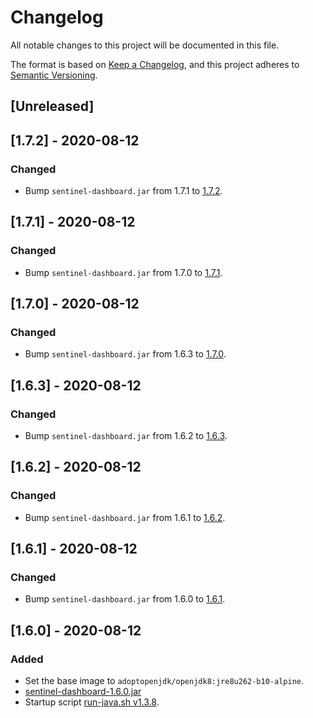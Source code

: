 # Changelog
All notable changes to this project will be documented in this file.

The format is based on [Keep a Changelog](https://keepachangelog.com/en/1.0.0/),
and this project adheres to [Semantic Versioning](https://semver.org/spec/v2.0.0.html).

## [Unreleased]

## [1.7.2] - 2020-08-12
### Changed
- Bump `sentinel-dashboard.jar` from 1.7.1 to [1.7.2](https://github.com/alibaba/Sentinel/releases/download/1.7.2/sentinel-dashboard-1.7.2.jar).

## [1.7.1] - 2020-08-12
### Changed
- Bump `sentinel-dashboard.jar` from 1.7.0 to [1.7.1](https://github.com/alibaba/Sentinel/releases/download/1.7.1/sentinel-dashboard-1.7.1.jar).

## [1.7.0] - 2020-08-12
### Changed
- Bump `sentinel-dashboard.jar` from 1.6.3 to [1.7.0](https://github.com/alibaba/Sentinel/releases/download/1.7.0/sentinel-dashboard-1.7.0.jar).

## [1.6.3] - 2020-08-12
### Changed
- Bump `sentinel-dashboard.jar` from 1.6.2 to [1.6.3](https://github.com/alibaba/Sentinel/releases/download/1.6.3/sentinel-dashboard-1.6.3.jar).

## [1.6.2] - 2020-08-12
### Changed
- Bump `sentinel-dashboard.jar` from 1.6.1 to [1.6.2](https://github.com/alibaba/Sentinel/releases/download/1.6.2/sentinel-dashboard-1.6.2.jar).

## [1.6.1] - 2020-08-12
### Changed
- Bump `sentinel-dashboard.jar` from 1.6.0 to [1.6.1](https://github.com/alibaba/Sentinel/releases/download/1.6.1/sentinel-dashboard-1.6.1.jar).

## [1.6.0] - 2020-08-12
### Added
- Set the base image to `adoptopenjdk/openjdk8:jre8u262-b10-alpine`.
- [sentinel-dashboard-1.6.0.jar](https://github.com/alibaba/Sentinel/releases/download/1.6.0/sentinel-dashboard-1.6.0.jar)
- Startup script [run-java.sh v1.3.8](https://github.com/fabric8io-images/run-java-sh/blob/v1.3.8/fish-pepper/run-java-sh/fp-files/run-java.sh).
